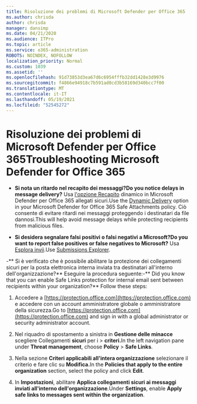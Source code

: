 ```yaml
---
title: Risoluzione dei problemi di Microsoft Defender per Office 365
ms.author: chrisda
author: chrisda
manager: dansimp
ms.date: 04/21/2020
ms.audience: ITPro
ms.topic: article
ms.service: o365-administration
ROBOTS: NOINDEX, NOFOLLOW
localization_priority: Normal
ms.custom: 1039
ms.assetid: ''
ms.openlocfilehash: 91d73853d3ea67d6c6954fffb32dd1428e3d9976
ms.sourcegitcommit: f4866e94918c7b591ad0cd3b58169d340bcc7f00
ms.translationtype: MT
ms.contentlocale: it-IT
ms.lasthandoff: 05/19/2021
ms.locfileid: "52545272"
---
```

# <a name="troubleshooting-microsoft-defender-for-office-365"></a><span data-ttu-id="d87df-102">Risoluzione dei problemi di Microsoft Defender per Office 365</span><span class="sxs-lookup"><span data-stu-id="d87df-102">Troubleshooting Microsoft Defender for Office 365</span></span>

- <span data-ttu-id="d87df-103">**Si nota un ritardo nel recapito dei messaggi?**</span><span class="sxs-lookup"><span data-stu-id="d87df-103">**Do you notice delays in message delivery?**</span></span> <span data-ttu-id="d87df-104">Usa [l'opzione Recapito](/microsoft-365/security/office-365-security/dynamic-delivery-and-previewing) dinamico in Microsoft Defender per Office 365 allegati sicuri.</span><span class="sxs-lookup"><span data-stu-id="d87df-104">Use the [Dynamic Delivery](/microsoft-365/security/office-365-security/dynamic-delivery-and-previewing) option in your Microsoft Defender for Office 365 Safe Attachments policy.</span></span> <span data-ttu-id="d87df-105">Ciò consente di evitare ritardi nei messaggi proteggendo i destinatari da file dannosi.</span><span class="sxs-lookup"><span data-stu-id="d87df-105">This will help avoid message delays while protecting recipients from malicious files.</span></span>

- <span data-ttu-id="d87df-106">**Si desidera segnalare falsi positivi o falsi negativi a Microsoft?**</span><span class="sxs-lookup"><span data-stu-id="d87df-106">**Do you want to report false positives or false negatives to Microsoft?**</span></span> <span data-ttu-id="d87df-107">Usa [Esplora invii](https://protection.office.com/reportsubmission).</span><span class="sxs-lookup"><span data-stu-id="d87df-107">Use [Submissions Explorer](https://protection.office.com/reportsubmission).</span></span>

<span data-ttu-id="d87df-108">-\*\* Si è verificato che è possibile abilitare la protezione dei collegamenti sicuri per la posta elettronica interna inviata tra destinatari all'interno dell'organizzazione?\*\* Eseguire la procedura seguente:</span><span class="sxs-lookup"><span data-stu-id="d87df-108">-\*\* Did you know that you can enable Safe Links protection for internal email sent between recipients within your organization?\*\* Follow these steps:</span></span>

  1. <span data-ttu-id="d87df-109">Accedere a [https://protection.office.com](https://protection.office.com) e accedere con un account amministratore globale o amministratore della sicurezza.</span><span class="sxs-lookup"><span data-stu-id="d87df-109">Go to [https://protection.office.com](https://protection.office.com) and sign in with a global administrator or security administrator account.</span></span>

  2. <span data-ttu-id="d87df-110">Nel riquadro di spostamento a sinistra in **Gestione delle minacce** scegliere Collegamenti **sicuri** per i \> **criteri.**</span><span class="sxs-lookup"><span data-stu-id="d87df-110">In the left navigation pane under **Threat management**, choose **Policy** \> **Safe Links**.</span></span>

  3. <span data-ttu-id="d87df-111">Nella sezione **Criteri applicabili all'intera organizzazione** selezionare il criterio e fare clic su **Modifica.**</span><span class="sxs-lookup"><span data-stu-id="d87df-111">In the **Policies that apply to the entire organization** section, select the policy and click **Edit**.</span></span>

  4. <span data-ttu-id="d87df-112">In **Impostazioni**, abilitare **Applica collegamenti sicuri ai messaggi inviati all'interno dell'organizzazione**.</span><span class="sxs-lookup"><span data-stu-id="d87df-112">Under **Settings**, enable **Apply safe links to messages sent within the organization**.</span></span>
